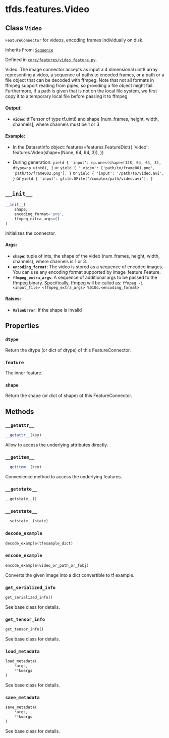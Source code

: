 <div itemscope itemtype="http://developers.google.com/ReferenceObject">
<meta itemprop="name" content="tfds.features.Video" />
<meta itemprop="path" content="Stable" />
<meta itemprop="property" content="dtype"/>
<meta itemprop="property" content="feature"/>
<meta itemprop="property" content="shape"/>
<meta itemprop="property" content="__getattr__"/>
<meta itemprop="property" content="__getitem__"/>
<meta itemprop="property" content="__getstate__"/>
<meta itemprop="property" content="__init__"/>
<meta itemprop="property" content="__setstate__"/>
<meta itemprop="property" content="decode_example"/>
<meta itemprop="property" content="encode_example"/>
<meta itemprop="property" content="get_serialized_info"/>
<meta itemprop="property" content="get_tensor_info"/>
<meta itemprop="property" content="load_metadata"/>
<meta itemprop="property" content="save_metadata"/>
</div>

# tfds.features.Video

## Class `Video`

`FeatureConnector` for videos, encoding frames individually on disk.

Inherits From: [`Sequence`](../../tfds/features/Sequence.md)



Defined in [`core/features/video_feature.py`](https://github.com/tensorflow/datasets/tree/master/tensorflow_datasets/core/features/video_feature.py).

<!-- Placeholder for "Used in" -->

Video: The image connector accepts as input a 4 dimensional uint8 array
representing a video, a sequence of paths to encoded frames, or a path or a
file object that can be decoded with ffmpeg. Note that not all formats in
ffmpeg support reading from pipes, so providing a file object might fail.
Furthermore, if a path is given that is not on the local file system, we first
copy it to a temporary local file before passing it to ffmpeg.

#### Output:

*   <b>`video`</b>: tf.Tensor of type tf.uint8 and shape [num_frames, height,
    width, channels], where channels must be 1 or 3

#### Example:

*   In the DatasetInfo object: features=features.FeatureDict({ 'video':
    features.Video(shape=(None, 64, 64, 3)), })

*   During generation: `yield { 'input': np.ones(shape=(128, 64, 64, 3),
    dtype=np.uint8), }` or `yield { ' video': ['path/to/frame001.png',
    'path/to/frame002.png'], }` or `yield { 'input': '/path/to/video.avi', }` or
    `yield { 'input': gfile.GFile('/complex/path/video.avi'), }`

<h2 id="__init__"><code>__init__</code></h2>

``` python
__init__(
    shape,
    encoding_format='png',
    ffmpeg_extra_args=()
)
```

Initializes the connector.

#### Args:

*   <b>`shape`</b>: tuple of ints, the shape of the video (num_frames, height,
    width, channels), where channels is 1 or 3.
*   <b>`encoding_format`</b>: The video is stored as a sequence of encoded
    images. You can use any encoding format supported by image_feature.Feature.
*   <b>`ffmpeg_extra_args`</b>: A sequence of additional args to be passed to
    the ffmpeg binary. Specifically, ffmpeg will be called as: `ffmpeg -i
    <input_file> <ffmpeg_extra_args> %010d.<encoding_format>`

#### Raises:

* <b>`ValueError`</b>: If the shape is invalid



## Properties

<h3 id="dtype"><code>dtype</code></h3>

Return the dtype (or dict of dtype) of this FeatureConnector.

<h3 id="feature"><code>feature</code></h3>

The inner feature.

<h3 id="shape"><code>shape</code></h3>

Return the shape (or dict of shape) of this FeatureConnector.

## Methods

<h3 id="__getattr__"><code>__getattr__</code></h3>

``` python
__getattr__(key)
```

Allow to access the underlying attributes directly.

<h3 id="__getitem__"><code>__getitem__</code></h3>

```python
__getitem__(key)
```

Convenience method to access the underlying features.

<h3 id="__getstate__"><code>__getstate__</code></h3>

```python
__getstate__()
```

<h3 id="__setstate__"><code>__setstate__</code></h3>

```python
__setstate__(state)
```

<h3 id="decode_example"><code>decode_example</code></h3>

```python
decode_example(tfexample_dict)
```

<h3 id="encode_example"><code>encode_example</code></h3>

``` python
encode_example(video_or_path_or_fobj)
```

Converts the given image into a dict convertible to tf example.

<h3 id="get_serialized_info"><code>get_serialized_info</code></h3>

``` python
get_serialized_info()
```

See base class for details.

<h3 id="get_tensor_info"><code>get_tensor_info</code></h3>

``` python
get_tensor_info()
```

See base class for details.

<h3 id="load_metadata"><code>load_metadata</code></h3>

```python
load_metadata(
    *args,
    **kwargs
)
```

See base class for details.

<h3 id="save_metadata"><code>save_metadata</code></h3>

```python
save_metadata(
    *args,
    **kwargs
)
```

See base class for details.
